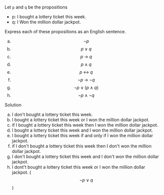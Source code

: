 Let ```p``` and ```q``` be the propositions
    
+ p: I bought a lottery ticket this week.
+ q: I Won the million dollar jackpot.

Express each of these propositions as an English sentence.

1. $$\neg p$$
2. $$p\;\vee\;q$$
3. $$p\;\rightarrow\;q$$
4. $$p\;\wedge\;q$$
5. $$p\;\leftrightarrow\;q$$
6. $$\neg p\;\rightarrow\;\neg q$$
7. $$\neg p\;\vee\;(p\;\wedge\;q)$$
8. $$\neg p\;\wedge\;\neg q$$

Solution

1. I don't bought a lottery ticket this week.
2. I bought a lottery ticket this week or I won the million dollar jackpot.
3. if I bought a lottery ticket this week then I won the million dollar jackpot.
4. I bought a lottery ticket this week and I won the million dollar jackpot.
5. I bought a lottery ticket this week if and only if I won the million dollar jackpot.
6. if I don't bought a lottery ticket this week then I don't won the million dollar jackpot.
7. I don't bought a lottery ticket this week and I don't won the million dollar jackpot.
8. I dont't bought a lottery ticket this week or I won the million dollar jackpot. ($$\neg p\;\vee\;q$$)

<style type="text/css">
    ol { list-style-type: lower-alpha; }
</style>